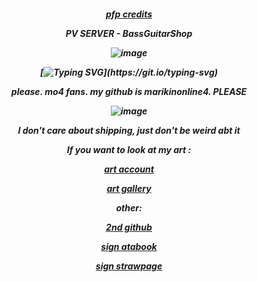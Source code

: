 <h5 align="center"

[pfp credits](https://ph.pinterest.com/yashy2006/)

PV SERVER - BassGuitarShop

![image](https://github.com/user-attachments/assets/b0a80e14-8a6c-40bd-8052-e5446b1768bc)


[![Typing SVG](https://readme-typing-svg.demolab.com?font=times+new+roman&pause=1000&color=F7E2AF&center=true&vCenter=true&width=435&lines=LET+ME+BE+YOUR...+FRIEND.)](https://git.io/typing-svg)

please. mo4 fans. my github is marikinonline4. PLEASE 

![image](https://github.com/user-attachments/assets/34b9962d-e2ae-495b-97ea-47eb04e55d8c)


I don't care about shipping, just don't be weird abt it



If you want to look at my art :

[art account](https://www.instagram.com/redngone/)

[art gallery](https://magma.com/artist/reddisk/gallery)

other:

[2nd github](https://github.com/trappedice)

[sign atabook](https://spireofshadows.atabook.org)

[sign strawpage](https://00707.straw.page)












